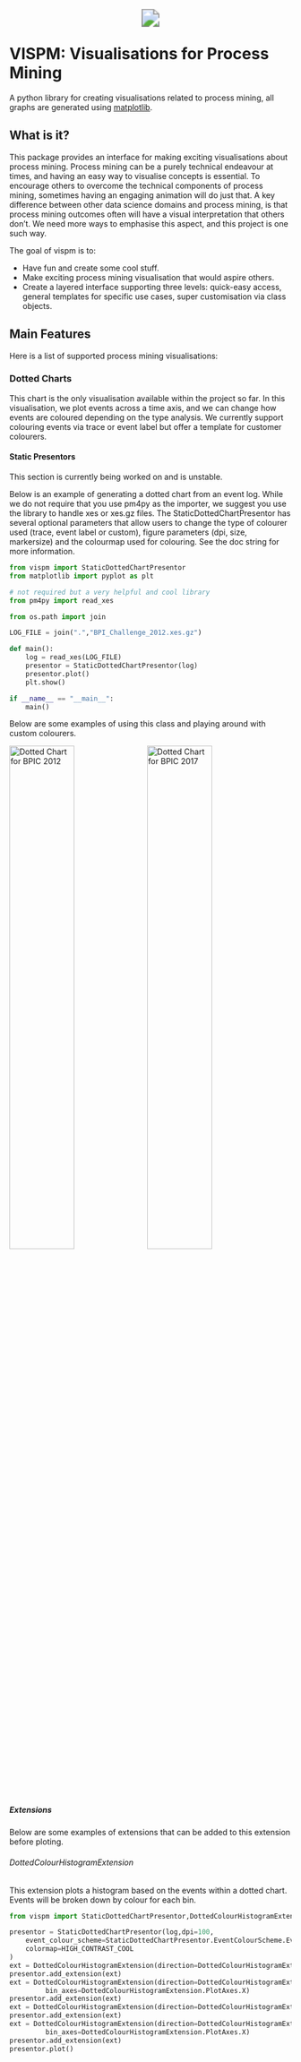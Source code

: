 
<p align="center">
    <img src="https://vispm.s3.ap-southeast-2.amazonaws.com/_logo.svg" style="transform: scale(2.0)">
</p>

# VISPM: Visualisations for Process Mining

A python library for creating visualisations related to process mining, all graphs are generated using [matplotlib](https://pypi.org/project/matplotlib/).

## What is it?
This package provides an interface for making exciting visualisations about process mining. Process mining can be a purely technical endeavour at times, and having an easy way to visualise concepts is essential. To encourage others to overcome the technical components of process mining, sometimes having an engaging animation will do just that. A key difference between other data science domains and process mining, is that process mining outcomes often will have a visual interpretation that others don’t. We need more ways to emphasise this aspect, and this project is one such way.

The goal of vispm is to:
- Have fun and create some cool stuff.
- Make exciting process mining visualisation that would aspire others.
- Create a layered interface supporting three levels: quick-easy access, general templates for specific use cases, super customisation via class objects. 

## Main Features

Here is a list of supported process mining visualisations:
### Dotted Charts

This chart is the only visualisation available within the project so far. In this visualisation, we plot events across a time axis, and we can change how events are coloured depending on the type analysis. We currently support colouring events via trace or event label but offer a template for customer colourers.

#### Static Presentors

This section is currently being worked on and is unstable.

Below is an example of generating a dotted chart from an event log. While we do not require that you use pm4py as the importer, we suggest you use the library to handle xes or xes.gz files. The StaticDottedChartPresentor has several optional parameters that allow users to change the type of colourer used (trace, event label or custom), figure parameters (dpi, size, markersize) and the colourmap used for colouring. See the doc string for more information.

```python
from vispm import StaticDottedChartPresentor
from matplotlib import pyplot as plt

# not required but a very helpful and cool library
from pm4py import read_xes

from os.path import join 

LOG_FILE = join(".","BPI_Challenge_2012.xes.gz")

def main():
    log = read_xes(LOG_FILE)
    presentor = StaticDottedChartPresentor(log)
    presentor.plot()
    plt.show()

if __name__ == "__main__":
    main()
```

Below are some examples of using this class and playing around with custom colourers.

<div style="width:100%;display:inline-block">
    <img src="https://vispm.s3.ap-southeast-2.amazonaws.com/Dotted_Chart_of_BPI_Challenge_2012.png"  style="width:48%" alt="Dotted Chart for BPIC 2012">
    <img src="https://vispm.s3.ap-southeast-2.amazonaws.com/Dotted_Chart_of_BPI_Challenge_2017.png"  style="width:48%" alt="Dotted Chart for BPIC 2017">
</div>

##### Extensions

Below are some examples of extensions that can be added to this extension before ploting.

###### DottedColourHistogramExtension

This extension plots a histogram based on the events within a dotted chart. Events will be broken down by colour for each bin.

```python
from vispm import StaticDottedChartPresentor,DottedColourHistogramExtension

presentor = StaticDottedChartPresentor(log,dpi=100,
    event_colour_scheme=StaticDottedChartPresentor.EventColourScheme.EventLabel,
    colormap=HIGH_CONTRAST_COOL
)
ext = DottedColourHistogramExtension(direction=DottedColourHistogramExtension.Direction.NORTH)
presentor.add_extension(ext)
ext = DottedColourHistogramExtension(direction=DottedColourHistogramExtension.Direction.SOUTH,
         bin_axes=DottedColourHistogramExtension.PlotAxes.X)
presentor.add_extension(ext)
ext = DottedColourHistogramExtension(direction=DottedColourHistogramExtension.Direction.WEST)
presentor.add_extension(ext)
ext = DottedColourHistogramExtension(direction=DottedColourHistogramExtension.Direction.EAST,
         bin_axes=DottedColourHistogramExtension.PlotAxes.X)
presentor.add_extension(ext)
presentor.plot()
```

<div style="width:100%;display:inline-block">
    <img src="https://vispm.s3.ap-southeast-2.amazonaws.com/Dotted_ext_clrhist.png" alt="Dotted Chart with Colour Histogram" style="transform: scale(0.5);width: 48%">
    <img src="https://vispm.s3.ap-southeast-2.amazonaws.com/Dotted_ext_clrhist_2.png" alt="Dotted Chart with Colour Histogram" style="transform: scale(0.5);width: 48%">
</div>

###### DottedEventHistogramExtension

This extension plots a histogram based on the events within a dotted chart. Events will be broken down by the label for each event in each bin. This extension uses a colour imputer that is independent of the graph, meaning different colour schemes can be used for each extension.

1. setup up colour schemes to use
```python
from vispm.helpers.colours.colourmaps import HIGH_CONTRAST_COOL,HIGH_CONTRAST_WARM
from vispm.helpers.colours.colourmaps import EARTH,COOL_WINTER,

import numpy as np
from matplotlib.colors import ListedColormap
from matplotlib.cm import get_cmap

colourmaps = [COOL_WINTER,EARTH,HIGH_CONTRAST_COOL,HIGH_CONTRAST_WARM]
seq_colourmap = np.vstack(
    (
    colourmaps[0](np.linspace(0.20,1,8)),
    colourmaps[1](np.linspace(0.20,1,8)),
    colourmaps[2](np.linspace(0.20,1,8)),
    colourmaps[3](np.linspace(0.20,1,8))
    )
)
seq_colourmap = ListedColormap(seq_colourmap, name='VARIANCE')
cmap = get_cmap(HIGH_CONTRAST_COOL, 26)
```

2. create a presentor and add extensions
```python
presentor = StaticDottedChartPresentor(log,dpi=100,
    event_colour_scheme=StaticDottedChartPresentor.EventColourScheme.EventLabel,
    colormap=cmap
)

ext = DottedEventHistogramExtension(
    direction=DottedEventHistogramExtension.Direction.SOUTH,
    bin_axes=DottedEventHistogramExtension.PlotAxes.X,
    colourmap=seq_colourmap
)
presentor.add_extension(ext)
ext = DottedEventHistogramExtension(
    direction=DottedEventHistogramExtension.Direction.NORTH,
    bin_axes=DottedEventHistogramExtension.PlotAxes.Y,
    colourmap=seq_colourmap
)
presentor.add_extension(ext)
ext = DottedEventHistogramExtension(
    direction=DottedEventHistogramExtension.Direction.WEST,
    bin_axes=DottedEventHistogramExtension.PlotAxes.Y,
    colourmap=cmap
)
presentor.add_extension(ext)
ext = DottedEventHistogramExtension(
    direction=DottedEventHistogramExtension.Direction.EAST,
    bin_axes=DottedEventHistogramExtension.PlotAxes.X,
    colourmap=cmap
)
presentor.add_extension(ext)

presentor.plot()
```

<div style="width:100%;display:inline-block">
    <img src="https://vispm.s3.ap-southeast-2.amazonaws.com/Dotted_ext_evhist.png" alt="Dotted Chart with Event Histogram" style="transform: scale(0.5);width: 48%">
</div>

#### Running Presentors

More on these in upcoming updates.

#### Complex Template Presentors

More on these in upcoming updates.

## Where to get it 

The source code is currently available on GitHub: https://github.com/AdamBanham/vispm

Installers for the latest released versions are available at the Python Package Index (PyPI): https://pypi.org/project/vispm/

To install the package, use the following command.
```
pip install vispm
```
